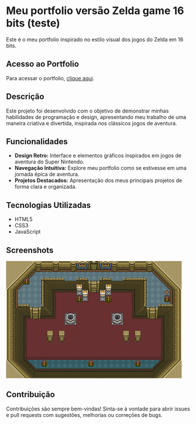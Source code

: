 # Meu portfolio versão Zelda game 16 bits (teste)

Este é o meu portfolio inspirado no estilo visual dos jogos do Zelda em 16 bits.

## Acesso ao Portfolio

Para acessar o portfolio, [clique aqui](https://github.com/concs-niemeyer/portfolioGameRPG_v0.1).

## Descrição

Este projeto foi desenvolvido com o objetivo de demonstrar minhas habilidades de programação e design, apresentando meu trabalho de uma maneira criativa e divertida, inspirada nos clássicos jogos de aventura.

## Funcionalidades

- **Design Retro:** Interface e elementos gráficos inspirados em jogos de aventura do Super Nintendo.
- **Navegação Intuitiva:** Explore meu portfolio como se estivesse em uma jornada épica de aventura.
- **Projetos Destacados:** Apresentação dos meus principais projetos de forma clara e organizada.

## Tecnologias Utilizadas

- HTML5
- CSS3
- JavaScript

## Screenshots

![Screenshot do portfolio](./public/map.png)

## Contribuição

Contribuições são sempre bem-vindas! Sinta-se à vontade para abrir issues e pull requests com sugestões, melhorias ou correções de bugs.
